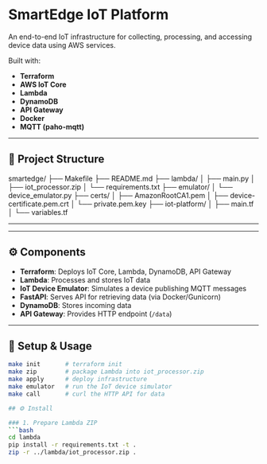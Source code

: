 # SmartEdge IoT Platform

An end-to-end IoT infrastructure for collecting, processing, and accessing device data using AWS services.

Built with:

- **Terraform**
- **AWS IoT Core**
- **Lambda**
- **DynamoDB**
- **API Gateway**
- **Docker**
- **MQTT (paho-mqtt)**

---

## 🚀 Project Structure

smartedge/
├── Makefile
├── README.md
├── lambda/
│ ├── main.py
│ ├── iot_processor.zip
│ └── requirements.txt
├── emulator/
│ └── device_emulator.py
├── certs/
│ ├── AmazonRootCA1.pem
│ ├── device-certificate.pem.crt
│ └── private.pem.key
├── iot-platform/
│ ├── main.tf
│ └── variables.tf

---

---

## ⚙️ Components

- **Terraform**: Deploys IoT Core, Lambda, DynamoDB, API Gateway
- **Lambda**: Processes and stores IoT data
- **IoT Device Emulator**: Simulates a device publishing MQTT messages
- **FastAPI**: Serves API for retrieving data (via Docker/Gunicorn)
- **DynamoDB**: Stores incoming data
- **API Gateway**: Provides HTTP endpoint (`/data`)

---

## 🔧 Setup & Usage

````bash
make init       # terraform init
make zip        # package Lambda into iot_processor.zip
make apply      # deploy infrastructure
make emulator   # run the IoT device simulator
make call       # curl the HTTP API for data

## ⚙️ Install

### 1. Prepare Lambda ZIP
```bash
cd lambda
pip install -r requirements.txt -t .
zip -r ../lambda/iot_processor.zip .

````
